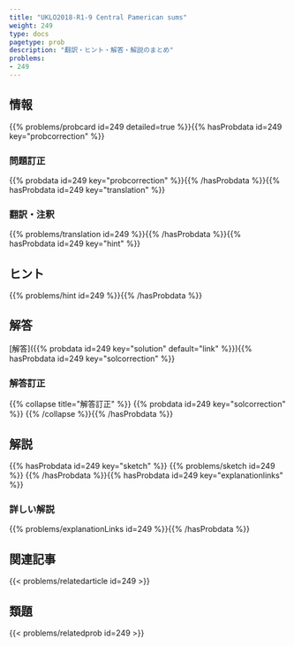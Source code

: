 ```yaml
---
title: "UKLO2018-R1-9 Central Pamerican sums"
weight: 249
type: docs
pagetype: prob
description: "翻訳・ヒント・解答・解説のまとめ"
problems: 
- 249
---
```


## 情報

{{% problems/probcard id=249 detailed=true %}}{{% hasProbdata id=249 key="probcorrection" %}}

### 問題訂正

{{% probdata id=249 key="probcorrection" %}}{{% /hasProbdata %}}{{% hasProbdata id=249 key="translation" %}}

### 翻訳・注釈

{{% problems/translation id=249 %}}{{% /hasProbdata %}}{{% hasProbdata id=249 key="hint" %}}

## ヒント

{{% problems/hint id=249 %}}{{% /hasProbdata %}}

## 解答

[解答]({{% probdata id=249 key="solution" default="link" %}}){{% hasProbdata id=249 key="solcorrection" %}}

### 解答訂正

{{% collapse title="解答訂正" %}}
{{% probdata id=249 key="solcorrection" %}}
{{% /collapse %}}{{% /hasProbdata %}}

## 解説

{{% hasProbdata id=249 key="sketch" %}}
{{% problems/sketch id=249 %}}
{{% /hasProbdata %}}{{% hasProbdata id=249 key="explanationlinks" %}}

### 詳しい解説

{{% problems/explanationLinks id=249 %}}{{% /hasProbdata %}}

## 関連記事

{{< problems/relatedarticle id=249 >}}

## 類題

{{< problems/relatedprob id=249 >}}
